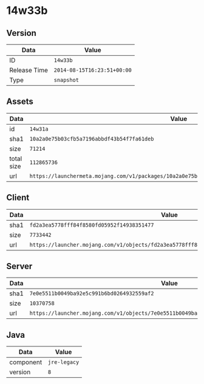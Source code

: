 # 14w33b

## Version

|**Data**        | **Value**                 |
|----------------|-------------------------|
| ID   | ```14w33b```   |
| Release Time   | ```2014-08-15T16:23:51+00:00```   |
| Type   | ```snapshot```   |

## Assets

|**Data**        | **Value**                 |
|----------------|-------------------------|
| id   | ```14w31a```   |
| sha1   | ```10a2a0e75b03cfb5a7196abbdf43b54f7fa61deb```   |
| size   | ```71214```   |
| total size  | ```112865736```  |
| url       | ```https://launchermeta.mojang.com/v1/packages/10a2a0e75b03cfb5a7196abbdf43b54f7fa61deb/14w31a.json``` |

## Client

|**Data**        | **Value**                 |
|----------------|-------------------------|
| sha1   | ```fd2a3ea5778fff84f8580fd05952f14938351477```   |
| size   | ```7733442```   |
| url       | ```https://launcher.mojang.com/v1/objects/fd2a3ea5778fff84f8580fd05952f14938351477/client.jar``` |

## Server

|**Data**        | **Value**                 |
|----------------|-------------------------|
| sha1   | ```7e0e5511b0049ba92e5c991b6bd0264932559af2```   |
| size   | ```10370758```   |
| url       | ```https://launcher.mojang.com/v1/objects/7e0e5511b0049ba92e5c991b6bd0264932559af2/server.jar``` |

## Java

|**Data**        | **Value**                 |
|----------------|-------------------------|
| component   | ```jre-legacy```   |
| version   | ```8```   |